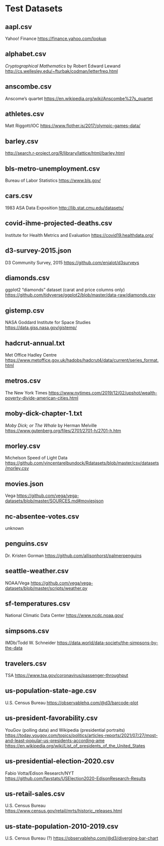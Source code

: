 # Test Datasets

## aapl.csv
Yahoo! Finance
https://finance.yahoo.com/lookup

## alphabet.csv
*Cryptographical Mathematics* by Robert Edward Lewand
http://cs.wellesley.edu/~fturbak/codman/letterfreq.html

## anscombe.csv
Anscome’s quartet
https://en.wikipedia.org/wiki/Anscombe%27s_quartet

## athletes.csv
Matt Riggott/IOC
https://www.flother.is/2017/olympic-games-data/

## barley.csv
http://search.r-project.org/R/library/lattice/html/barley.html

## bls-metro-unemployment.csv
Bureau of Labor Statistics
https://www.bls.gov/

## cars.csv
1983 ASA Data Exposition
http://lib.stat.cmu.edu/datasets/

## covid-ihme-projected-deaths.csv
Institute for Health Metrics and Evaluation
https://covid19.healthdata.org/

## d3-survey-2015.json
D3 Community Survey, 2015
https://github.com/enjalot/d3surveys

## diamonds.csv
ggplot2 “diamonds” dataset (carat and price columns only)
https://github.com/tidyverse/ggplot2/blob/master/data-raw/diamonds.csv

## gistemp.csv
NASA Goddard Institute for Space Studies
https://data.giss.nasa.gov/gistemp/

## hadcrut-annual.txt
Met Office Hadley Centre
https://www.metoffice.gov.uk/hadobs/hadcrut4/data/current/series_format.html

## metros.csv
The New York Times
https://www.nytimes.com/2019/12/02/upshot/wealth-poverty-divide-american-cities.html

## moby-dick-chapter-1.txt
*Moby Dick; or The Whale* by Herman Melville
https://www.gutenberg.org/files/2701/2701-h/2701-h.htm

## morley.csv
Michelson Speed of Light Data
https://github.com/vincentarelbundock/Rdatasets/blob/master/csv/datasets/morley.csv

## movies.json
Vega
https://github.com/vega/vega-datasets/blob/master/SOURCES.md#moviesjson

## nc-absentee-votes.csv
unknown

## penguins.csv
Dr. Kristen Gorman
https://github.com/allisonhorst/palmerpenguins

## seattle-weather.csv
NOAA/Vega
https://github.com/vega/vega-datasets/blob/master/scripts/weather.py

## sf-temperatures.csv
National Climatic Data Center
https://www.ncdc.noaa.gov/

## simpsons.csv
IMDb/Todd W. Schneider
https://data.world/data-society/the-simpsons-by-the-data

## travelers.csv
TSA
https://www.tsa.gov/coronavirus/passenger-throughput

## us-population-state-age.csv
U.S. Census Bureau
https://observablehq.com/@d3/barcode-plot

## us-president-favorability.csv
YouGov (polling data) and Wikipedia (presidential portraits)
https://today.yougov.com/topics/politics/articles-reports/2021/07/27/most-and-least-popular-us-presidents-according-ame
https://en.wikipedia.org/wiki/List_of_presidents_of_the_United_States

## us-presidential-election-2020.csv
Fabio Votta/Edison Research/NYT
https://github.com/favstats/USElection2020-EdisonResearch-Results

## us-retail-sales.csv
U.S. Census Bureau
https://www.census.gov/retail/mrts/historic_releases.html

## us-state-population-2010-2019.csv
U.S. Census Bureau (?)
https://observablehq.com/@d3/diverging-bar-chart
